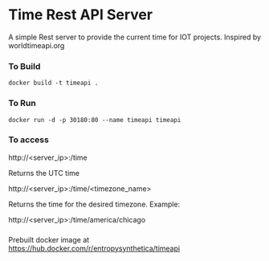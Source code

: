 
# Time Rest API Server
A simple Rest server to provide the current time for IOT projects.  Inspired by worldtimeapi.org

### To Build
`docker build -t timeapi .`

### To Run
`docker run -d -p 30180:80 --name timeapi timeapi`

### To access
http://<server_ip>:<port>/time

Returns the UTC time

http://<server_ip>:<port>/time/<timezone_name>

Returns the time for the desired timezone.  Example:

http://<server_ip>:<port>/time/america/chicago

###
Prebuilt docker image at https://hub.docker.com/r/entropysynthetica/timeapi
